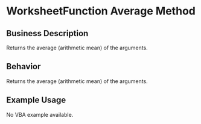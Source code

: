 # WorksheetFunction Average Method

## Business Description
Returns the average (arithmetic mean) of the arguments.

## Behavior
Returns the average (arithmetic mean) of the arguments.

## Example Usage
No VBA example available.